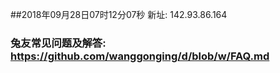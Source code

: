 ##2018年09月28日07时12分07秒 新址: 142.93.86.164
### 兔友常见问题及解答: https://github.com/wanggonging/d/blob/w/FAQ.md
